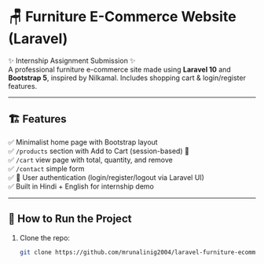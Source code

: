 # 🪑 Furniture E-Commerce Website (Laravel)

✨ Internship Assignment Submission ✨  
A professional furniture e-commerce site made using **Laravel 10** and **Bootstrap 5**, inspired by Nilkamal. Includes shopping cart & login/register features.

---

## 🏗️ Features

✅ Minimalist home page with Bootstrap layout  
✅ `/products` section with Add to Cart (session-based) 🛒  
✅ `/cart` view page with total, quantity, and remove  
✅ `/contact` simple form  
✅ 🔐 User authentication (login/register/logout via Laravel UI)  
✅ Built in Hindi + English for internship demo

---

## 🚀 How to Run the Project

1. Clone the repo:
   ```bash
   git clone https://github.com/mrunalinig2004/laravel-furniture-ecommerce.git
